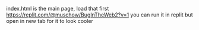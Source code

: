 index.html is the main page, load that first
https://replit.com/@muschow/BugInTheWeb2?v=1 you can run it in replit but open in new tab for it to look cooler
